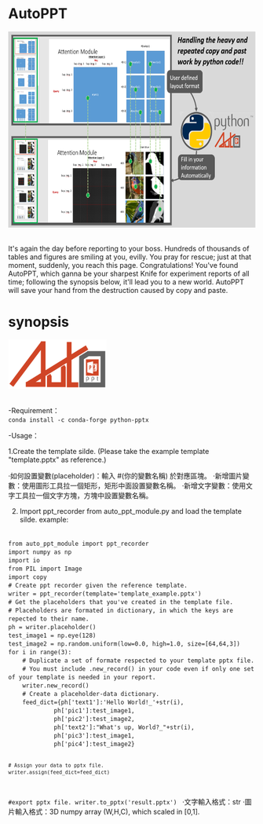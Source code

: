 # AutoPPT
 <img src="./figure_for_readme/autoppt_tieser.PNG" alt="Italian Trulli" 
 width="800" 
 height="400">

<br>It's again the day before reporting to your boss. Hundreds of thousands of tables and figures are smiling at you, evilly. You pray for rescue; just at that moment, suddenly, you reach this page. Congratulations! You've found AutoPPT, which ganna be your sharpest Knife for experiment reports of all time; following the synopsis below, it'll lead you to a new world. AutoPPT will save your hand from the destruction caused by copy and paste.</br>

# synopsis
 <img src="./figure_for_readme/LOGO.PNG" alt="Italian Trulli" 
 width="200" 
 height="100">
 
<br>-Requirement：</br>
`conda install -c conda-forge python-pptx` 

-Usage：

1.Create the template silde. (Please take the example template "template.pptx" as reference.)

‧如何設置變數(placeholder)：輸入 #(你的變數名稱) 於對應區塊。
‧新增圖片變數：使用圖形工具拉一個矩形，矩形中面設置變數名稱。
‧新增文字變數：使用文字工具拉一個文字方塊，方塊中設置變數名稱。

2. Import ppt_recorder from auto_ppt_module.py and load the template silde. example:
<code>
from auto_ppt_module import ppt_recorder
import numpy as np
import io
from PIL import Image
import copy
# Create ppt recorder given the reference template.
writer = ppt_recorder(template='template_example.pptx')
# Get the placeholders that you've created in the template file. 
# Placeholders are formated in dictionary, in which the keys are repected to their name.
ph = writer.placeholder()
test_image1 = np.eye(128)
test_image2 = np.random.uniform(low=0.0, high=1.0, size=[64,64,3])
for i in range(3):
    # Duplicate a set of formate respected to your template pptx file.
    # You must include .new_record() in your code even if only one set of your template is needed in your report.
    writer.new_record()
    # Create a placeholder-data dictionary.
    feed_dict={ph['text1']:'Hello World!_'+str(i), 
             ph['pic1']:test_image1,
             ph['pic2']:test_image2,
             ph['text2']:"What's up, World?_"+str(i),
             ph['pic3']:test_image1,
             ph['pic4']:test_image2}

    # Assign your data to pptx file.
    writer.assign(feed_dict=feed_dict)
#export pptx file.
writer.to_pptx('result.pptx')
</code>
‧文字輸入格式：str
‧圖片輸入格式：3D numpy array (W,H,C), which scaled in [0,1].
